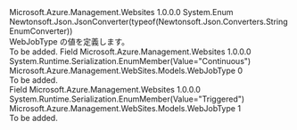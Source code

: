 <Type Name="WebJobType" FullName="Microsoft.Azure.Management.WebSites.Models.WebJobType">
  <TypeSignature Language="C#" Value="public enum WebJobType" />
  <TypeSignature Language="ILAsm" Value=".class public auto ansi sealed WebJobType extends System.Enum" />
  <TypeSignature Language="DocId" Value="T:Microsoft.Azure.Management.WebSites.Models.WebJobType" />
  <TypeSignature Language="VB.NET" Value="Public Enum WebJobType" />
  <TypeSignature Language="F#" Value="type WebJobType = " />
  <AssemblyInfo>
    <AssemblyName>Microsoft.Azure.Management.Websites</AssemblyName>
    <AssemblyVersion>1.0.0.0</AssemblyVersion>
  </AssemblyInfo>
  <Base>
    <BaseTypeName>System.Enum</BaseTypeName>
  </Base>
  <Attributes>
    <Attribute>
      <AttributeName>Newtonsoft.Json.JsonConverter(typeof(Newtonsoft.Json.Converters.StringEnumConverter))</AttributeName>
    </Attribute>
  </Attributes>
  <Docs>
    <summary>
            WebJobType の値を定義します。
            </summary>
    <remarks>To be added.</remarks>
  </Docs>
  <Members>
    <Member MemberName="Continuous">
      <MemberSignature Language="C#" Value="Continuous" />
      <MemberSignature Language="ILAsm" Value=".field public static literal valuetype Microsoft.Azure.Management.WebSites.Models.WebJobType Continuous = int32(0)" />
      <MemberSignature Language="DocId" Value="F:Microsoft.Azure.Management.WebSites.Models.WebJobType.Continuous" />
      <MemberSignature Language="VB.NET" Value="Continuous" />
      <MemberSignature Language="F#" Value="Continuous = 0" Usage="Microsoft.Azure.Management.WebSites.Models.WebJobType.Continuous" />
      <MemberType>Field</MemberType>
      <AssemblyInfo>
        <AssemblyName>Microsoft.Azure.Management.Websites</AssemblyName>
        <AssemblyVersion>1.0.0.0</AssemblyVersion>
      </AssemblyInfo>
      <Attributes>
        <Attribute>
          <AttributeName>System.Runtime.Serialization.EnumMember(Value="Continuous")</AttributeName>
        </Attribute>
      </Attributes>
      <ReturnValue>
        <ReturnType>Microsoft.Azure.Management.WebSites.Models.WebJobType</ReturnType>
      </ReturnValue>
      <MemberValue>0</MemberValue>
      <Docs>
        <summary>To be added.</summary>
      </Docs>
    </Member>
    <Member MemberName="Triggered">
      <MemberSignature Language="C#" Value="Triggered" />
      <MemberSignature Language="ILAsm" Value=".field public static literal valuetype Microsoft.Azure.Management.WebSites.Models.WebJobType Triggered = int32(1)" />
      <MemberSignature Language="DocId" Value="F:Microsoft.Azure.Management.WebSites.Models.WebJobType.Triggered" />
      <MemberSignature Language="VB.NET" Value="Triggered" />
      <MemberSignature Language="F#" Value="Triggered = 1" Usage="Microsoft.Azure.Management.WebSites.Models.WebJobType.Triggered" />
      <MemberType>Field</MemberType>
      <AssemblyInfo>
        <AssemblyName>Microsoft.Azure.Management.Websites</AssemblyName>
        <AssemblyVersion>1.0.0.0</AssemblyVersion>
      </AssemblyInfo>
      <Attributes>
        <Attribute>
          <AttributeName>System.Runtime.Serialization.EnumMember(Value="Triggered")</AttributeName>
        </Attribute>
      </Attributes>
      <ReturnValue>
        <ReturnType>Microsoft.Azure.Management.WebSites.Models.WebJobType</ReturnType>
      </ReturnValue>
      <MemberValue>1</MemberValue>
      <Docs>
        <summary>To be added.</summary>
      </Docs>
    </Member>
  </Members>
</Type>